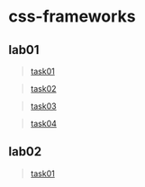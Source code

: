 # css-frameworks
## lab01
> <a href="https://mahmoud-elbasiony.github.io/css-frameworks/lab01/task01.html"> task01</a>

> <a href="https://mahmoud-elbasiony.github.io/css-frameworks/lab01/task02.html"> task02</a>

> <a href="https://mahmoud-elbasiony.github.io/css-frameworks/lab01/task03.html"> task03</a>

> <a href="https://mahmoud-elbasiony.github.io/css-frameworks/lab01/task04.html"> task04</a>

## lab02

> <a href="https://mahmoud-elbasiony.github.io/css-frameworks/lab02/template/3. MarkUp.html"> task01</a>


